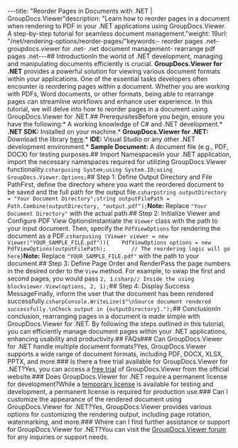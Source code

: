 ---title: "Reorder Pages in Documents with .NET | GroupDocs.Viewer"description: "Learn how to reorder pages in a document when rendering to PDF in your .NET applications using GroupDocs.Viewer. A step-by-step tutorial for seamless document management."weight: 19url: "/net/rendering-options/reorder-pages/"keywords:- reorder pages .net- groupdocs.viewer for .net- .net document management- rearrange pdf pages .net---## IntroductionIn the world of .NET development, managing and manipulating documents efficiently is crucial. **GroupDocs.Viewer for .NET** provides a powerful solution for viewing various document formats within your applications. One of the essential tasks developers often encounter is reordering pages within a document. Whether you are working with PDFs, Word documents, or other formats, being able to rearrange pages can streamline workflows and enhance user experience. In this tutorial, we will delve into how to reorder pages in a document using GroupDocs.Viewer for .NET.## PrerequisitesBefore you begin, ensure you have the following:*   A working knowledge of C# and .NET development.*   **.NET SDK:** Installed on your machine.*   **GroupDocs.Viewer for .NET:** Download the library [here](https://releases.groupdocs.com/viewer/net/).*   **IDE:** Visual Studio or any other .NET development environment.*   **Sample Document:** A document file (e.g., PDF, DOCX) for testing purposes.## Import NamespacesIn your .NET application, import the necessary namespaces required for utilizing GroupDocs.Viewer functionality.```csharpusing System;using System.IO;using GroupDocs.Viewer.Options;```## Step 1: Define Output Directory and File PathFirst, define the directory where you want the reordered document to be saved and the full path for the output file.```csharpstring outputDirectory = "Your Document Directory";string outputFilePath = Path.Combine(outputDirectory, "output.pdf");```**Note:** Replace `"Your Document Directory"` with the actual path.## Step 2: Initialize Viewer and Configure PDF View OptionsInstantiate the `Viewer` class with the path to your input document. Then, specify the `PdfViewOptions` for rendering the document as a PDF.```csharpusing (Viewer viewer = new Viewer("YOUR_SAMPLE_FILE.pdf")){    PdfViewOptions options = new PdfViewOptions(outputFilePath);        // The reordering logic will go here}```**Note:** Replace `"YOUR_SAMPLE_FILE.pdf"` with the path to your document.## Step 3: Define Page Order and RenderPass the page numbers in the desired order to the `View` method. For example, to swap the first and second pages, you would pass `2, 1`.```csharp// Inside the using blockviewer.View(options, 2, 1);```## Step 4: Display Success MessageFinally, inform the user that the document has been rendered successfully.```csharpConsole.WriteLine($"\nSource document rendered successfully.\nCheck output in {outputDirectory}.");```## ConclusionIn conclusion, rearranging pages in a document is made simple with GroupDocs.Viewer for .NET. By following the steps outlined in this tutorial, you can efficiently manage document pages within your .NET applications, enhancing usability and productivity.## FAQs### Can GroupDocs.Viewer for .NET handle multiple document formats?Yes, GroupDocs.Viewer supports a wide range of document formats, including PDF, DOCX, XLSX, PPTX, and more.### Is there a free trial available for GroupDocs.Viewer for .NET?Yes, you can access a [free trial](https://releases.groupdocs.com/) of GroupDocs.Viewer from the official website.### Does GroupDocs.Viewer for .NET require a permanent license for development?While a [temporary license](https://purchase.groupdocs.com/temporary-license/) is available for testing and development, a permanent license is required for production use.### Can I customize the appearance of the rendered document using GroupDocs.Viewer for .NET?Yes, GroupDocs.Viewer provides various options for customizing the rendering output, including page rotation, watermarking, and more.### Where can I find further assistance or support for GroupDocs.Viewer for .NET?You can visit the [GroupDocs.Viewer forum](https://forum.groupdocs.com/c/viewer/9) for any inquiries or support needs.
